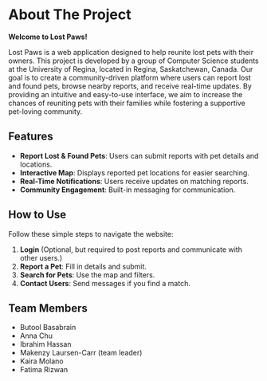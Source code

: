 # About The Project

**Welcome to Lost Paws!**

Lost Paws is a web application designed to help reunite lost pets with their owners. This project is developed by a group of Computer Science students at the University of Regina, located in Regina, Saskatchewan, Canada. Our goal is to create a community-driven platform where users can report lost and found pets, browse nearby reports, and receive real-time updates. By providing an intuitive and easy-to-use interface, we aim to increase the chances of reuniting pets with their families while fostering a supportive pet-loving community.

## Features
- **Report Lost & Found Pets**: Users can submit reports with pet details and locations.
- **Interactive Map**: Displays reported pet locations for easier searching.
- **Real-Time Notifications**: Users receive updates on matching reports.
- **Community Engagement**: Built-in messaging for communication.

## How to Use
Follow these simple steps to navigate the website:
1. **Login** (Optional, but required to post reports and communicate with other users.)
2. **Report a Pet**: Fill in details and submit.
3. **Search for Pets**: Use the map and filters.
4. **Contact Users**: Send messages if you find a match.

## Team Members
- Butool Basabrain
- Anna Chu
- Ibrahim Hassan
- Makenzy Laursen-Carr (team leader)
- Kaira Molano
- Fatima Rizwan

